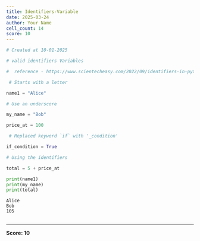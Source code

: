 ```yaml
---
title: Identifiers-Variable
date: 2025-03-24
author: Your Name
cell_count: 14
score: 10
---
```


```python
# Created at 10-01-2025
```


```python
# valid identifiers Variables
```


```python
#  reference - https://www.scientecheasy.com/2022/09/identifiers-in-python.html
```


```python
 # Starts with a letter
```


```python
name1 = "Alice" 
```


```python
# Use an underscore
```


```python
my_name = "Bob"       
```


```python
price_at = 100
```


```python
 # Replaced keyword `if` with '_condition'
```


```python
if_condition = True
```


```python
# Using the identifiers
```


```python
total = 5 + price_at
```


```python
print(name1)
print(my_name)
print(total)
```

    Alice
    Bob
    105



```python

```


---
**Score: 10**
